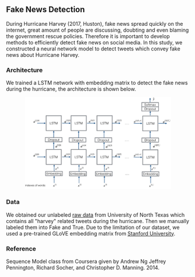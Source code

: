 ## Fake News Detection

During Hurricane Harvey (2017, Huston), fake news spread quickly on the internet, great amount of people are discussing, doubting and even blaming the government rescue policies. Therefore it is important to develop methods to efficiently detect fake news on social media. In this study, we constructed a neural network model to detect tweets which convey fake news about Hurricane Harvey.

### Architecture

We trained a LSTM network with embedding matrix to detect the fake news during the hurricane, the architecture is shown below.
<p align="center">
  <img src="https://github.com/fangshulin/Fake-News-Detection/blob/master/img/architecture.png" width="400"/></p>

### Data
We obtained our unlabeled [raw data](https://digital.library.unt.edu/ark:/67531/metadc993940/) from University of North Texas which contains all "harvey" related tweets during the hurricane. Then we manually labeled them into Fake and True. Due to the limitation of our dataset, we used a pre-trained GLoVE embedding matrix from [Stanford University](https://nlp.stanford.edu/projects/glove/).

### Reference
Sequence Model class from Coursera given by Andrew Ng
Jeffrey Pennington, Richard Socher, and Christopher D. Manning. 2014. 

